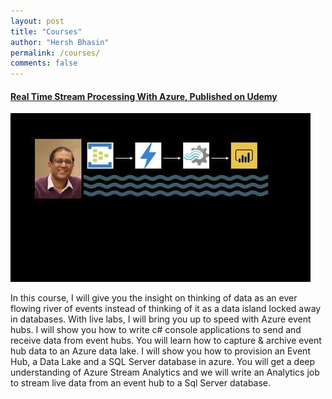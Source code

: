 ```yaml
---
layout: post
title: "Courses"
author: "Hersh Bhasin"
permalink: /courses/
comments: false
---
```


<h4><a href= "http://bit.ly/2r7mK90">Real Time Stream Processing With Azure, Published on Udemy </a> </h4>
<a href= "http://bit.ly/2r7mK90">
<img  alt="Hersh Bhasin"  src="../assets/course-streaming.jpeg">
</a>

In this course, I will give you the insight on thinking of data as an ever flowing river of events instead of thinking of it as a data island locked away in databases. With live labs, I will bring you up to speed with Azure event hubs. I will show you how to write c# console applications to send and receive data from event hubs. You will learn how to capture & archive event hub data to an Azure data lake. I will show you how to provision an Event Hub, a Data Lake and a SQL Server database in azure. You will get a deep understanding of Azure Stream Analytics and we will write an Analytics job  to stream live data from an event hub to a Sql Server database.




